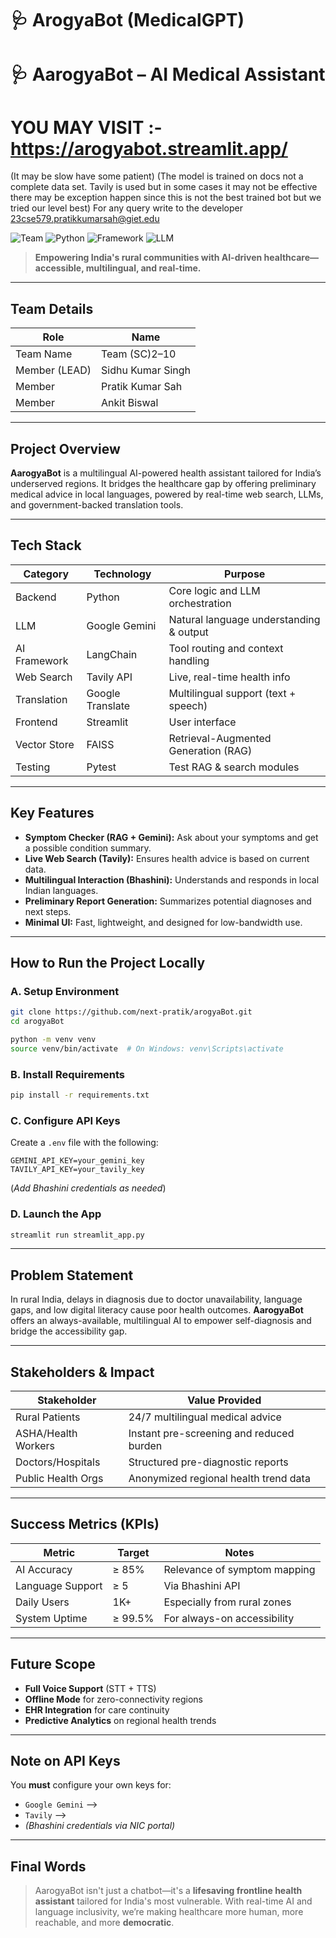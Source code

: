 # 🩺 ArogyaBot (MedicalGPT)


# 🩺 AarogyaBot – AI Medical Assistant

# YOU MAY VISIT :- https://arogyabot.streamlit.app/
(It may be slow have some patient)
(The model is trained on docs not a complete data set. Tavily is used but in some cases it may not be effective there may be exception happen since this is not the best trained bot but we tried our level best)
For any query write to the developer 23cse579.pratikkumarsah@giet.edu

![Team](https://img.shields.io/badge/Team-Team(SC)2--10-green.svg)
![Python](https://img.shields.io/badge/Python-3.8+-blue.svg)
![Framework](https://img.shields.io/badge/Framework-Streamlit-red.svg)
![LLM](https://img.shields.io/badge/LLM-Gemini-purple.svg)

> **Empowering India's rural communities with AI-driven healthcare—accessible, multilingual, and real-time.**

---

##  Team Details

| Role         | Name              |
|--------------|-------------------|
| Team Name    | Team (SC)2–10     |
| Member (LEAD)| Sidhu Kumar Singh |
| Member       | Pratik Kumar Sah  |
| Member       | Ankit Biswal      |

---

## Project Overview

**AarogyaBot** is a multilingual AI-powered health assistant tailored for India’s underserved regions. It bridges the healthcare gap by offering preliminary medical advice in local languages, powered by real-time web search, LLMs, and government-backed translation tools.

---

## Tech Stack

| Category       | Technology       | Purpose                                 |
|----------------|------------------|-----------------------------------------|
| Backend        | Python           | Core logic and LLM orchestration        |
| LLM            | Google Gemini    | Natural language understanding & output |
| AI Framework   | LangChain        | Tool routing and context handling       |
| Web Search     | Tavily API       | Live, real-time health info             |
| Translation    | Google Translate | Multilingual support (text + speech)    |
| Frontend       | Streamlit        | User interface                          |
| Vector Store   | FAISS            | Retrieval-Augmented Generation (RAG)    |
| Testing        | Pytest           | Test RAG & search modules               |

---

##  Key Features

-  **Symptom Checker (RAG + Gemini):** Ask about your symptoms and get a possible condition summary.
-  **Live Web Search (Tavily):** Ensures health advice is based on current data.
-  **Multilingual Interaction (Bhashini):** Understands and responds in local Indian languages.
-  **Preliminary Report Generation:** Summarizes potential diagnoses and next steps.
-  **Minimal UI:** Fast, lightweight, and designed for low-bandwidth use.

---

##  How to Run the Project Locally

### A. Setup Environment

```bash
git clone https://github.com/next-pratik/arogyaBot.git
cd arogyaBot

python -m venv venv
source venv/bin/activate  # On Windows: venv\Scripts\activate
```

### B. Install Requirements

```bash
pip install -r requirements.txt
```

### C. Configure API Keys

Create a `.env` file with the following:

```env
GEMINI_API_KEY=your_gemini_key
TAVILY_API_KEY=your_tavily_key
```

(*Add Bhashini credentials as needed*)

### D. Launch the App

```bash
streamlit run streamlit_app.py
```

---

## Problem Statement

In rural India, delays in diagnosis due to doctor unavailability, language gaps, and low digital literacy cause poor health outcomes. **AarogyaBot** offers an always-available, multilingual AI to empower self-diagnosis and bridge the accessibility gap.

---

## Stakeholders & Impact

| Stakeholder        | Value Provided                                     |
|--------------------|----------------------------------------------------|
| Rural Patients     | 24/7 multilingual medical advice                   |
| ASHA/Health Workers| Instant pre-screening and reduced burden          |
| Doctors/Hospitals  | Structured pre-diagnostic reports                  |
| Public Health Orgs | Anonymized regional health trend data              |

---

## Success Metrics (KPIs)

| Metric            | Target      | Notes                                       |
|-------------------|-------------|---------------------------------------------|
| AI Accuracy       | ≥ 85%       | Relevance of symptom mapping                |
| Language Support  | ≥ 5         | Via Bhashini API                            |
| Daily Users       | 1K+         | Especially from rural zones                 |
| System Uptime     | ≥ 99.5%     | For always-on accessibility                 |

---

## Future Scope

- **Full Voice Support** (STT + TTS)
- **Offline Mode** for zero-connectivity regions
- **EHR Integration** for care continuity
- **Predictive Analytics** on regional health trends

---

## Note on API Keys

You **must** configure your own keys for:

- `Google Gemini` -->
- `Tavily` -->
- *(Bhashini credentials via NIC portal)*

---

## Final Words

> AarogyaBot isn't just a chatbot—it's a **lifesaving frontline health assistant** tailored for India's most vulnerable. With real-time AI and language inclusivity, we’re making healthcare more human, more reachable, and more **democratic**.
